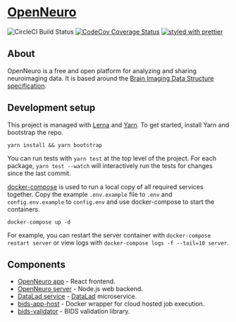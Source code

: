 # [OpenNeuro](https://openneuro.org)

![CircleCI Build Status](https://circleci.com/gh/OpenNeuroOrg/openneuro.png?circle-token=d1fa3abe9dd6db187f656da7e7063663a67a2b69&style=shield)
[![CodeCov Coverage Status](https://codecov.io/gh/OpenNeuroOrg/openneuro/branch/master/graph/badge.svg)](https://codecov.io/gh/OpenNeuroOrg/openneuro)
[![styled with prettier](https://img.shields.io/badge/styled_with-prettier-ff69b4.svg)](https://github.com/prettier/prettier)

## About

OpenNeuro is a free and open platform for analyzing and sharing neuroimaging data. It is based around the [Brain Imaging Data Structure specification](http://bids.neuroimaging.io/).

## Development setup

This project is managed with [Lerna](https://lernajs.io/) and [Yarn](https://yarnpkg.com/). To get started, install Yarn and bootstrap the repo.

```shell
yarn install && yarn bootstrap
```

You can run tests with `yarn test` at the top level of the project. For each package, `yarn test --watch` will interactively run the tests for changes since the last commit.

[docker-compose](https://docs.docker.com/compose/overview/) is used to run a local copy of all required services together. Copy the example `.env.example` file to `.env` and `config.env.example` to `config.env` and use docker-compose to start the containers.

```shell
docker-compose up -d
```

For example, you can restart the server container with `docker-compose restart server` or view logs with `docker-compose logs -f --tail=10 server`.

## Components

* [OpenNeuro app](packages/openneuro-app) - React frontend.
* [OpenNeuro server](packages/openneuro-server) - Node.js web backend.
* [DataLad service](https://OpenNeuroOrg/datalad-service) - [DataLad](http://datalad.org/) microservice.
* [bids-app-host](https://github.com/OpenNeuroOrg/bids-app-host) - Docker wrapper for cloud hosted job execution.
* [bids-validator](https://github.com/INCF/bids-validator) - BIDS validation library.